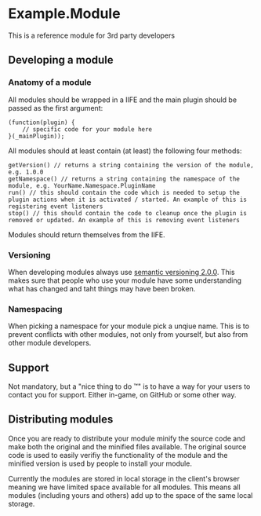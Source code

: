 # Example.Module

This is a reference module for 3rd party developers

## Developing a module

### Anatomy of a module

All modules should be wrapped in a IIFE and the main plugin should be passed as the first argument:

    (function(plugin) {
        // specific code for your module here
    }(_mainPlugin));

All modules should at least contain (at least) the following four methods:

    getVersion() // returns a string containing the version of the module, e.g. 1.0.0
    getNamespace() // returns a string containing the namespace of the module, e.g. YourName.Namespace.PluginName
    run() // this should contain the code which is needed to setup the plugin actions when it is activated / started. An example of this is registering event listeners
    stop() // this should contain the code to cleanup once the plugin is removed or updated. An example of this is removing event listeners
    
Modules should return themselves from the IIFE.

### Versioning

When developing modules always use [semantic versioning 2.0.0][semver]. This makes sure that people who use your module have some understanding what has changed and taht things may have been broken.

### Namespacing

When picking a namespace for your module pick a unqiue name. This is to prevent conflicts with other modules, not only from yourself, but also from other module developers.

## Support

Not mandatory, but a "nice thing to do ™" is to have a way for your users to contact you for support. Either in-game, on GitHub or some other way.

## Distributing modules

Once you are ready to distribute your module minify the source code and make both the original and the minified files available. The original source code is used to easily verifiy the functionality of the module and the minified version is used by people to install your module.

Currently the modules are stored in local storage in the client's browser meaning we have limited space available for all modules. This means all modules (including yours and others) add up to the space of the same local storage.

[semver]: http://semver.org/
